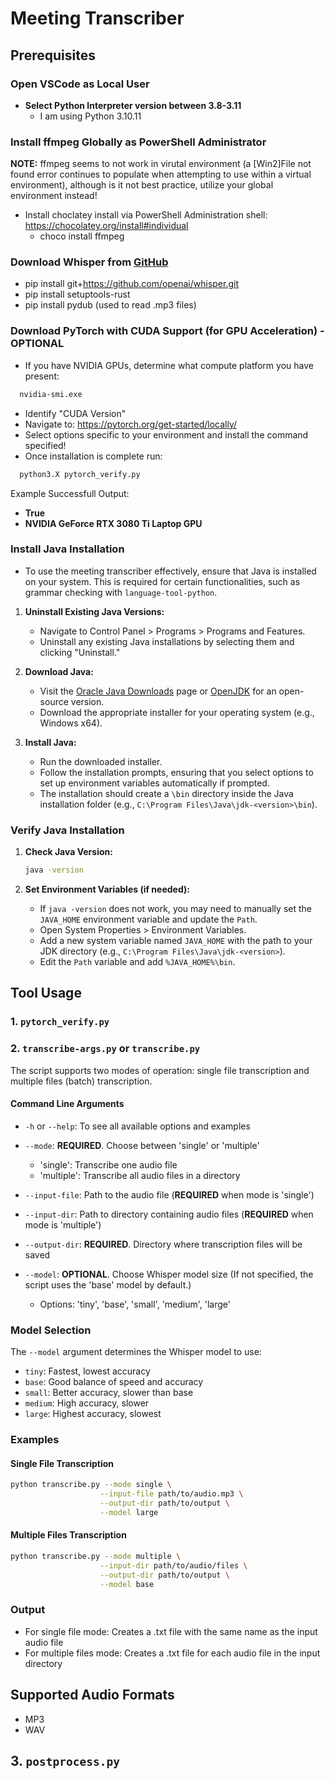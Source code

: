 # Meeting Transcriber

## Prerequisites

### Open VSCode as Local User

- **Select Python Interpreter version between 3.8-3.11**
  - I am using Python 3.10.11

### Install ffmpeg Globally as PowerShell Administrator

**NOTE:** ffmpeg seems to not work in virutal environment (a [Win2]File not found error continues to populate when attempting to use within a virtual environment), although is it not best practice, utilize your global environment instead!

- Install choclatey install via PowerShell Administration shell: <https://chocolatey.org/install#individual>
  - choco install ffmpeg

### Download Whisper from [GitHub](https://github.com/openai/whisper/tree/main#setup)

- pip install git+<https://github.com/openai/whisper.git>
- pip install setuptools-rust
- pip install pydub (used to read .mp3 files)

### Download PyTorch with CUDA Support (for GPU Acceleration) - OPTIONAL

- If you have NVIDIA GPUs, determine what compute platform you have present:

```bash
  nvidia-smi.exe
```

- Identify "CUDA Version"
- Navigate to: <https://pytorch.org/get-started/locally/>
- Select options specific to your environment and install the command specified!
- Once installation is complete run:

```bash
  python3.X pytorch_verify.py
```

Example Successfull Output:

- **True**
- **NVIDIA GeForce RTX 3080 Ti Laptop GPU**

### Install Java Installation

- To use the meeting transcriber effectively, ensure that Java is installed on your system. This is required for certain functionalities, such as grammar checking with `language-tool-python`.

1. **Uninstall Existing Java Versions:**
   - Navigate to Control Panel > Programs > Programs and Features.
   - Uninstall any existing Java installations by selecting them and clicking "Uninstall."

2. **Download Java:**
   - Visit the [Oracle Java Downloads](https://www.oracle.com/java/technologies/javase-jdk11-downloads.html) page or [OpenJDK](https://openjdk.java.net/) for an open-source version.
   - Download the appropriate installer for your operating system (e.g., Windows x64).

3. **Install Java:**
   - Run the downloaded installer.
   - Follow the installation prompts, ensuring that you select options to set up environment variables automatically if prompted.
   - The installation should create a `\bin` directory inside the Java installation folder (e.g., `C:\Program Files\Java\jdk-<version>\bin`).

### Verify Java Installation

1. **Check Java Version:**

    ```bash
    java -version
    ```

2. **Set Environment Variables (if needed):**
   - If `java -version` does not work, you may need to manually set the `JAVA_HOME` environment variable and update the `Path`.
   - Open System Properties > Environment Variables.
   - Add a new system variable named `JAVA_HOME` with the path to your JDK directory (e.g., `C:\Program Files\Java\jdk-<version>`).
   - Edit the `Path` variable and add `%JAVA_HOME%\bin`.

## Tool Usage

### 1. `pytorch_verify.py`

### 2. `transcribe-args.py` or `transcribe.py`

The script supports two modes of operation: single file transcription and multiple files (batch) transcription.

#### Command Line Arguments

- `-h` or `--help`: To see all available options and examples

- `--mode`: **REQUIRED**. Choose between 'single' or 'multiple'
  - 'single': Transcribe one audio file
  - 'multiple': Transcribe all audio files in a directory

- `--input-file`: Path to the audio file (**REQUIRED** when mode is 'single')

- `--input-dir`: Path to directory containing audio files (**REQUIRED** when mode is 'multiple')

- `--output-dir`: **REQUIRED**. Directory where transcription files will be saved

- `--model`: **OPTIONAL**. Choose Whisper model size (If not specified, the script uses the 'base' model by default.)
  - Options: 'tiny', 'base', 'small', 'medium', 'large'

### Model Selection

The `--model` argument determines the Whisper model to use:

- `tiny`: Fastest, lowest accuracy
- `base`: Good balance of speed and accuracy
- `small`: Better accuracy, slower than base
- `medium`: High accuracy, slower
- `large`: Highest accuracy, slowest

### Examples

#### Single File Transcription

```bash
python transcribe.py --mode single \
                    --input-file path/to/audio.mp3 \
                    --output-dir path/to/output \
                    --model large
```

#### Multiple Files Transcription

```bash
python transcribe.py --mode multiple \
                    --input-dir path/to/audio/files \
                    --output-dir path/to/output \
                    --model base
```

### Output

- For single file mode: Creates a .txt file with the same name as the input audio file
- For multiple files mode: Creates a .txt file for each audio file in the input directory

## Supported Audio Formats

- MP3
- WAV

## 3. `postprocess.py`
